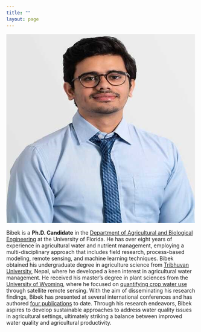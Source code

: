 ```yaml
---
title: ""
layout: page
---
```

![photo](https://github.com/bibek365/bibek365.github.io/blob/ff2e42c47309d9c2aa50ab525318fcb4469e9997/image1.jpeg)

Bibek is a **Ph.D. Candidate** in the [Department of Agricultural and Biological Engineering](https://abe.ufl.edu/) at the University of Florida.
He has over eight years of experience in agricultural water and nutrient management, employing a multi-disciplinary approach that includes field research, 
process-based modeling, remote sensing, and machine learning techniques. Bibek obtained his undergraduate degree in agriculture science from [Tribhuvan University](https://tu.edu.np/),
Nepal, where he developed a keen interest in agricultural water management. He received his master’s degree in plant sciences from the [University of Wyoming](https://www.uwyo.edu/),
where he focused on [quantifying crop water use](https://www.mdpi.com/2072-4292/13/9/1822) through satellite remote sensing. With the aim of 
disseminating his research findings, Bibek has presented at several international conferences and has authored [four publications](https://scholar.google.com/citations?user=k5Fv3cMAAAAJ&hl=en) 
to date. Through his research endeavors, Bibek aspires to develop sustainable approaches to address water quality issues in agricultural settings,
ultimately striking a balance between improved water quality and agricultural productivity.

